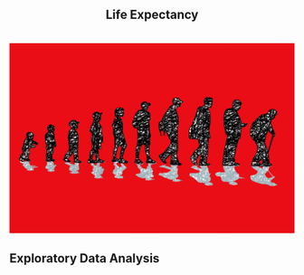 ## <p align="center"> Life Expectancy <p>

<br>
 
<img src="Image/life-expectancy-decline.jpg"/>

<br>

## Exploratory Data Analysis

